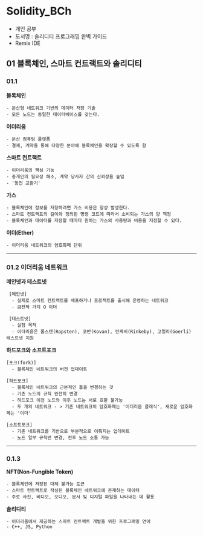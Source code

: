 # Solidity_BCh

- 개인 공부
- 도서명 : 솔리디티 프로그래밍 완벽 가이드
- Remix IDE
  
## 01 블록체인, 스마트 컨트랙트와 솔리디티

### 01.1

  **블록체인**
  
    - 분산형 네트워크 기반의 데이터 저장 기술
    - 모든 노드는 동일한 데이터베이스를 갖는다.
  
  **이더리움**
  
    - 분산 컴퓨팅 플렛폼
    - 결제, 계약을 통해 다양한 분야에 블록체인을 확장할 수 있도록 함
  
  **스마트 컨트랙트**
  
    - 이더리움의 핵심 기능
    - 중개인의 필요성 해소, 계약 당사자 간의 신뢰성을 높임
    - '동전 교환기'
  
  **가스**
  
    - 블록체인에 정보를 저장하려면 가스 비용은 항상 발생한다.
    - 스마트 컨트랙트의 길이와 정의된 명령 코드에 따라서 소비되는 가스의 양 책정
    - 블록체인과 데이터를 저장할 때마다 원하는 가스의 사용량과 비용을 지정할 수 있다.
  
  **이더(Ether)**
  
    - 이더리움 네트워크의 암호화페 단위

---

### 01.2 이더리움 네트워크

  **메인넷과 테스트넷**
  
     [메인넷]
      - 실제로 스마트 컨트랙트를 배포하거나 프로젝트를 출시해 운영하는 네트워크
      - 금전적 가치 O 이더
  
     [테스트넷]
      - 실험 목적
      - 이더리움은 롭스텐(Ropsten), 코반(Kovan), 린케비(Rinkeby), 고얼리(Goerli) 테스트넷 지원
  
  **하드포크와 소프트포크**

    [포크(fork)]
      - 블록체인 네트워크의 버전 업데이트

    [하드포크]
      - 블록체인 네트워크의 근본적인 틀을 변경하는 것
      - 기존 노드의 규칙 완전히 변경
      - 하드포크 이전 노드와 이후 노드는 서로 호환 불가능
      - 두 개의 네트워크 - > 기존 네트워크의 암호화페는 '이더리움 클래식', 새로운 암호화페는 '이더'

    [소프트포크]
      - 기존 네트워크를 기반으로 부분적으로 이뤄지는 업데이트
      - 노드 일부 규칙만 변경, 전후 노드 소통 가능
      
  ---

### 0.1.3

  **NFT(Non-Fungible Token)**

    - 블록체인에 저장된 대체 불가능 토큰
    - 스마트 컨트랙트로 작성된 블록체인 네트워크에 존재하는 데이터
    - 주로 사진, 비디오, 오디오, 문서 및 디지털 파일을 나타내는 데 활용

  **솔리디티**
  
    - 이더리움에서 제공하는 스마트 컨트랙트 개발을 위한 프로그래밍 언어
    - C++, JS, Python
  
